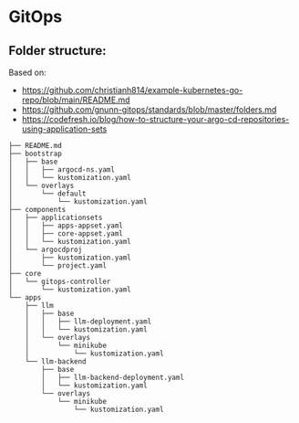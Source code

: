 # GitOps

## Folder structure:

Based on:
- https://github.com/christianh814/example-kubernetes-go-repo/blob/main/README.md
- https://github.com/gnunn-gitops/standards/blob/master/folders.md
- https://codefresh.io/blog/how-to-structure-your-argo-cd-repositories-using-application-sets


```
├── README.md
├── bootstrap
│   ├── base
│   │   ├── argocd-ns.yaml
│   │   └── kustomization.yaml
│   └── overlays
│       └── default
│           └── kustomization.yaml
├── components
│   ├── applicationsets
│   │   ├── apps-appset.yaml
│   │   ├── core-appset.yaml
│   │   └── kustomization.yaml
│   └── argocdproj
│       ├── kustomization.yaml
│       └── project.yaml
├── core
│   └── gitops-controller
│       └── kustomization.yaml
└── apps
    ├── llm
    │   ├── base
    │   │   ├── llm-deployment.yaml
    │   │   └── kustomization.yaml
    │   └── overlays
    │       └── minikube
    │           └── kustomization.yaml
    └── llm-backend
        ├── base
        │   ├── llm-backend-deployment.yaml
        │   └── kustomization.yaml
        └── overlays
            └── minikube
                └── kustomization.yaml
```
